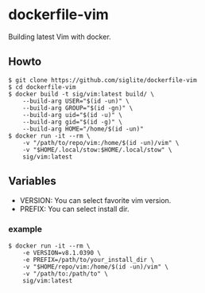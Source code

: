 # dockerfile-vim

Building latest Vim with docker.

## Howto

```console
$ git clone https://github.com/siglite/dockerfile-vim
$ cd dockerfile-vim
$ docker build -t sig/vim:latest build/ \
    --build-arg USER="$(id -un)" \
    --build-arg GROUP="$(id -gn)" \
    --build-arg uid="$(id -u)" \
    --build-arg gid="$(id -g)" \
    --build-arg HOME="/home/$(id -un)"
$ docker run -it --rm \
    -v "/path/to/repo/vim:/home/$(id -un)/vim" \
    -v "$HOME/.local/stow:$HOME/.local/stow" \
    sig/vim:latest
```

## Variables

- VERSION: You can select favorite vim version.
- PREFIX: You can select install dir.

### example

```console
$ docker run -it --rm \
    -e VERSION=v8.1.0390 \
    -e PREFIX=/path/to/your_install_dir \
    -v "$HOME/repo/vim:/home/$(id -un)/vim" \
    -v "/path/to:/path/to" \
    sig/vim:latest
```
